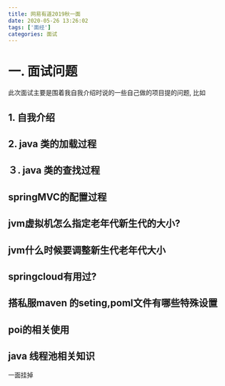 ```yaml
---
title: 网易有道2019秋一面
date: 2020-05-26 13:26:02
tags: ['面经']
categories: 面试
---
```

# 一. 面试问题
此次面试主要是围着我自我介绍时说的一些自己做的项目提的问题, 比如
## 1. 自我介绍
## 2. java 类的加载过程
## **３. java 类的查找过程**
## springMVC的配置过程
## jvm虚拟机怎么指定老年代新生代的大小?
## jvm什么时候要调整新生代老年代大小
## springcloud有用过?
## 搭私服maven 的seting,poml文件有哪些特殊设置
## poi的相关使用
## java 线程池相关知识
一面挂掉